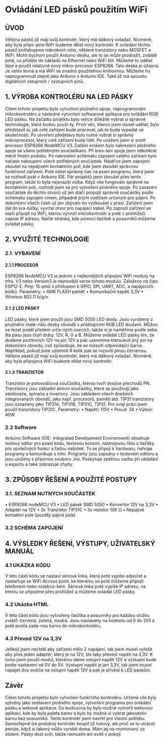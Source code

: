 # Ovládání LED pásků použitím WiFi

 
## ÚVOD
Většina pásků již mají svůj kontrolér, který má dálkový ovladač. Nicméně, aby byla připo-jena WiFi budeme dělat nový kontrolér. K ovládání těchto pásků potřebujeme mikrokont-rolér, některé tranzistory nebo MOSFET a WiFi. 
Mohli bychom použít Arduino desku, ale to se může prodražit, zvláště poté, co přidáte do nákladů na Ethernet nebo WiFi štít. Můžeme to udělat lépe a použít relativně nový mikro-procesor ESP8266. Tato deska je úžasná. Je velmi levná a má WiFi se snadno použitelnou knihovnou. Můžeme ho naprogramovat stejně jako Arduino s Arduino IDE. Také již má spoustu digitálních vstupních / výstupních pinů.

## 1.	VÝROBA KONTROLÉRU NA LED PÁSKY
Cílem tohoto projektu bylo vytvoření plošného spoje, naprogramování mikrokontroléru a následné vytvoření softwarové aplikace pro ovládání RGB LED pásku. 
Na začátku projektu bylo velice důležité vybrat si správné technologie, které budou použi-ty. První věc, kterou jsem musel udělat, bylo představit si, jak celé zařízení bude pracovat, jak to bude vypadat ve skutečnosti. Po utvoření představy bylo nutné vybrat si správný mikroprocesor, který celé zařízení bude řídit. Po uvážení jsem si zvolil procesor ESP8266 NodeMCU V3.
Dalším krokem bylo nakreslení plošného spoje se všemi potřebnými součástkami. Při kres-lení spoje jsem několikrát měnil finální podobu.
Po nakreslení schématu zapojení celého zařízení bylo načase nakoupení všech potřebných součástek. Nejdříve jsem zapojení zkoušel na nepájivém kontaktním poli, kde jsem zkoušel správnou funkčnost zařízení. 
Poté našel správný čas na psaní programu, který jsem se rozhodl psát v Arduino IDE. Pár projektů jsem zkoušel přes tento program, takže to byla nejsnazší volba. 
Když vše fungovalo správně na kontaktním poli, rozhodl jsem se pro vytvoření plošného spoje. Po zasazení součástek do těchto otvorů už jen stačí propojit správně součástky podle schématu zapojení cínem, případně jiným vodičem určeným pro pájení. 
Po dokončení všech částí už jen zbývalo ho vyzkoušet v praxi. Zařízení jsem dal do kra-bičky, vyvrtal otvor pro napájecí kabel. Po zapnutí zařízení se stačí připojit na WiFi, kterou vytvoří mikrokontrolér a poté v prohlížeči napsat IP adresu. Načte stránka, kde pomocí tlačítek a posuvníků můžeme ovládat pásky.

## 2.	VYUŽITÉ TECHNOLOGIE

### 2.1.	VYBAVENÍ
#### 	2.1.1	PROCESOR
ESP8266 NodeMCU V3 je jedním z nejlevnějších připojení WiFi moduly na trhu. V3 nebo Version3 je nejnovější verze tohoto modulu. Založeno na čipu ESP12-E.
Piny: 15-pinů s přístupem k GPIO, SPI, UART, ADC, a napájecích kolíků.
Parametry:
•	4MB FLASH paměť
•	Komunikační napětí 3,3V
•	Wireless 802.11 b/g/n

#### 	2.1.2	LED PÁSKY
LED pásky, které jsem použil jsou SMD 5050 LED diody. Jsou vyrobeny z pružného mate-riálu desky obvodů s přiléhajícími RGB LED diodami. Můžou se řezat podél předem urče-ných úsecích, takže si je naměříme podle sebe. Na pásu jsou čtyři dráty: 12V, R, G a B. Můžeme ovládat LED pásky tím, že dodáme pozitivních 12V na pin 12V a pak uzemníme kteroukoli jiný pin na dokončení obvodu, což způsobuje, že se rozsvítí odpovídající barva. Například, pokud jsme uzemnili R kolík pak se rozsvítí plnou červenou. Většina pásků již mají svůj kontrolér, který má dálkový ovladač. Nicméně, aby byla připojena WiFi budeme dělat nový kontrolér.

#### 	2.1.3	TRANZISTOR
Tranzistor je polovodičová součástka, kterou tvoří dvojice přechodů PN. Tranzistory jsou základní aktivní součástky, které se používají jako zesilovače, spínače a invertory. Jsou základem všech dnešních integrovaných obvodů, jako např. procesorů, pamětí atd.
TIP31 tranzistory jsou označeny jako TIP31A, TIP31B,  TIP31C, TIP31.
Pro svoji práci jsem použil tranzistory TIP31C.
Parametry:
•	Napětí: 115V
•	Proud: 3A
•	Výkon: 40W

### 2.2	Software
Arduino Software (IDE- Integrated Development Environment) obsahuje textový editor pro psaní kódu, textovou konzoli, nástrojovou lištu s tlačítky pro společných funkcí a řadou nabídek. To se připojí k hardwaru, nahraje programy a komunikuje s nimi. Programy jsou zapsány v textovém editoru a jsou uloženy s příponou souboru .ino. Poskytuje zpětnou vazbu při ukládání a exportu a také zobrazuje chyby.
 
## 3.	ZPŮSOBY ŘEŠENÍ A POUŽITÉ POSTUPY

### 3.1.  SEZNAM NUTNÝCH SOUČÁSTEK
•	ESP8266 nodeMCU V3
•	LED pásek SMD 5050
•	Konvertor 12V na 3,3V
•	Adaptér na 12V
•	3x Tranzistor TIP31C
•	3x rezistor 10K Ω 
•	Nepájivé kontaktní pole (později pájivé pole) 

### 3.2  SCHÉMA ZAPOJENÍ
 
## 4.	VÝSLEDKY ŘEŠENÍ, VÝSTUPY, UŽIVATELSKÝ MANUÁL 

### 4.1	UKÁZKA KÓDU

V této části kódu se nastaví sériová linka, která poté vypíše odpočet a nastartuje se WiFi Access point, ke kterému se poté můžeme připojit telefonem nebo noteboo-kem. Sériová linka poté vypíše IP adresu, na kterou se připojíme přes prohlížeč a můžeme ovládat LED pásky.

### 4.2	 Ukázka HTML 

V této části kódu jsou vytvořeny tlačítka a posuvníky pro každou složku zvlášť: červená, zelená, modrá. Jsou nastaveny na hodnotu od 0 do 255 a poté posílá zada-nou barvu do mikrokontroléru.

### 4.3	 Převod 12V na 3,3V
Jelikož jsem nechtěl aby zařízení mělo 2 napájení, tak jsem musel vyřešit aby přes jeden adaptér, který je na 12V, šlo taky převést napětí na 3,3V. K tomu jsem použil modul, kterému dáme vstupní napětí 12V a výstupní bude podle nastavení od 0V do 5V. Výstupní napětí je jen 3,3V, tak jsem musel napájet dva vodiče na vstupní napětí 12V a pak je přivést k LED páskům.

## Závěr
Cílem tohoto projektu bylo vytvoření funkčního kontroléru. Určené cíle byly splněny jako sestavení plošného spoje, vytvoření programu pro ovládání pásku a webové aplikace.
Do budoucna by bylo možné vytvořit webovou aplikaci, kde by byla paleta barev a bylo by možné si vybrat jakoukoliv barvu bez posuvníků. 
Tento kontrolér jsem navrhl pro vlastní potřebu. Samozřejmě lze podobný kontrolér koupit již hotový, ale proč za to utrácet peníze, když si takový můžu vyrobit doma. Mám jej na-montovaný za stolem. Pásky dost svítí, takže nemusím ani svítit v pokoji.
